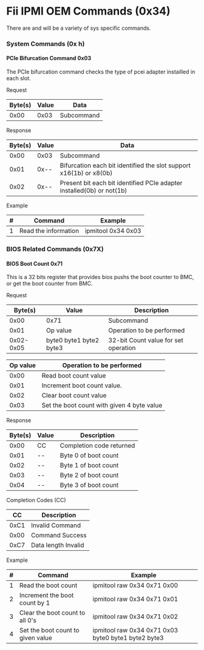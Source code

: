 # Fii IPMI OEM Commands (0x34)

There are and will be a variety of sys specific commands.

### System Commands (0x h)

#### PCIe Bifurcation Command 0x03

The PCIe bifurcation command checks the type of pcei adapter instailled in each
slot.

Request

| Byte(s) | Value | Data       |
| ------- | ----- | ---------- |
| 0x00    | 0x03  | Subcommand |

Response

| Byte(s) | Value | Data                                                                  |
| ------- | ----- | --------------------------------------------------------------------- |
| 0x00    | 0x03  | Subcommand                                                            |
| 0x01    | 0x--  | Bifurcation each bit identified the slot support x16(1b) or x8(0b)    |
| 0x02    | 0x--  | Present bit each bit identified PCIe adapter installed(0b) or not(1b) |

Example

| \#  | Command              | Example            |
| --- | -------------------- | ------------------ |
| 1   | Read the information | ipmitool 0x34 0x03 |

### BIOS Related Commands (0x7X)

#### BIOS Boot Count 0x71

This is a 32 bits register that provides bios pushs the boot counter to BMC, or
get the boot counter from BMC.

Request

| Byte(s)   | Value                   | Description                          |
| --------- | ----------------------- | ------------------------------------ |
| 0x00      | 0x71                    | Subcommand                           |
| 0x01      | Op value                | Operation to be performed            |
| 0x02-0x05 | byte0 byte1 byte2 byte3 | 32-bit Count value for set operation |

| Op value | Operation to be performed                  |
| -------- | ------------------------------------------ |
| 0x00     | Read boot count value                      |
| 0x01     | Increment boot count value.                |
| 0x02     | Clear boot count value                     |
| 0x03     | Set the boot count with given 4 byte value |

Response

| Byte(s) | Value | Description              |
| ------- | ----- | ------------------------ |
| 0x00    | CC    | Completion code returned |
| 0x01    | --    | Byte 0 of boot count     |
| 0x02    | --    | Byte 1 of boot count     |
| 0x03    | --    | Byte 2 of boot count     |
| 0x04    | --    | Byte 3 of boot count     |

Completion Codes (CC)

| CC   | Description         |
| ---- | ------------------- |
| 0xC1 | Invalid Command     |
| 0x00 | Command Success     |
| 0xC7 | Data length Invalid |

Example

| \#  | Command                           | Example                                             |
| --- | --------------------------------- | --------------------------------------------------- |
| 1   | Read the boot count               | ipmitool raw 0x34 0x71 0x00                         |
| 2   | Increment the boot count by 1     | ipmitool raw 0x34 0x71 0x01                         |
| 3   | Clear the boot count to all 0's   | ipmitool raw 0x34 0x71 0x02                         |
| 4   | Set the boot count to given value | ipmitool raw 0x34 0x71 0x03 byte0 byte1 byte2 byte3 |
